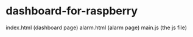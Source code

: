 # dashboard-for-raspberry

index.html (dashboard page)
alarm.html (alarm page)
main.js (the js file)

